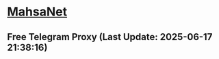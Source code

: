 
# [MahsaNet](https://t.me/mahsa_net)
## Free Telegram Proxy (Last Update: 2025-06-17 21:38:16)

    
